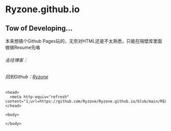 <head>
  <meta http-equiv="refresh" content=1;url="https://github.com/Ryzone/Ryzone.github.io/blob/main/Resume/MyResume.md">
</head>


# Ryzone.github.io

## Tow of Developing...

本来想搞个Github Pages玩的，无奈对HTML还是不太熟悉，只能在隔壁库里面做做Resume先咯

###### 去往博客：[]()
    
###### 回到Github：[Ryzone](https://github.com/Ryzone)

```
<head>
  <meta http-equiv="refresh" content="1;url=https://github.com/Ryzone/Ryzone.github.io/blob/main/README.md">
</head>

<body>
  
</body>
```

